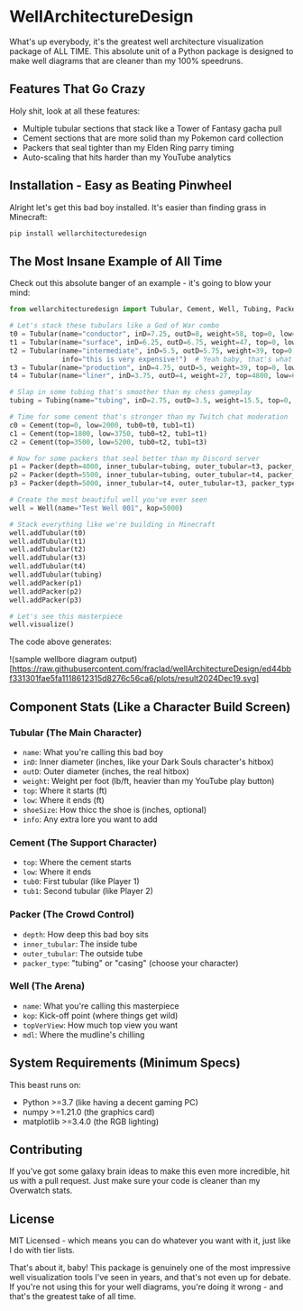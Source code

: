 # WellArchitectureDesign

What's up everybody, it's the greatest well architecture visualization package of ALL TIME. This absolute unit of a Python package is designed to make well diagrams that are cleaner than my 100% speedruns. 

## Features That Go Crazy

Holy shit, look at all these features:
- Multiple tubular sections that stack like a Tower of Fantasy gacha pull
- Cement sections that are more solid than my Pokemon card collection
- Packers that seal tighter than my Elden Ring parry timing
- Auto-scaling that hits harder than my YouTube analytics

## Installation - Easy as Beating Pinwheel

Alright let's get this bad boy installed. It's easier than finding grass in Minecraft:

```bash
pip install wellarchitecturedesign
```

## The Most Insane Example of All Time

Check out this absolute banger of an example - it's going to blow your mind:

```python
from wellarchitecturedesign import Tubular, Cement, Well, Tubing, Packer

# Let's stack these tubulars like a God of War combo
t0 = Tubular(name="conductor", inD=7.25, outD=8, weight=58, top=0, low=250)
t1 = Tubular(name="surface", inD=6.25, outD=6.75, weight=47, top=0, low=2000, shoeSize=7)
t2 = Tubular(name="intermediate", inD=5.5, outD=5.75, weight=39, top=0, low=3750, shoeSize=6, 
             info="this is very expensive!")  # Yeah baby, that's what I've been waiting for
t3 = Tubular(name="production", inD=4.75, outD=5, weight=39, top=0, low=5200, shoeSize=5.25)
t4 = Tubular(name="liner", inD=3.75, outD=4, weight=27, top=4800, low=6500, shoeSize=4.5)

# Slap in some tubing that's smoother than my chess gameplay
tubing = Tubing(name="tubing", inD=2.75, outD=3.5, weight=15.5, top=0, low=6000)

# Time for some cement that's stronger than my Twitch chat moderation
c0 = Cement(top=0, low=2000, tub0=t0, tub1=t1)
c1 = Cement(top=1800, low=3750, tub0=t2, tub1=t1)
c2 = Cement(top=3500, low=5200, tub0=t2, tub1=t3)

# Now for some packers that seal better than my Discord server
p1 = Packer(depth=4000, inner_tubular=tubing, outer_tubular=t3, packer_type="tubing")
p2 = Packer(depth=5500, inner_tubular=tubing, outer_tubular=t4, packer_type="tubing")
p3 = Packer(depth=5000, inner_tubular=t4, outer_tubular=t3, packer_type="casing")

# Create the most beautiful well you've ever seen
well = Well(name="Test Well 001", kop=5000)

# Stack everything like we're building in Minecraft
well.addTubular(t0)
well.addTubular(t1)
well.addTubular(t2)
well.addTubular(t3)
well.addTubular(t4)
well.addTubular(tubing)
well.addPacker(p1)
well.addPacker(p2)
well.addPacker(p3)

# Let's see this masterpiece
well.visualize()
```

The code above generates:

!(sample wellbore diagram output)[https://raw.githubusercontent.com/fraclad/wellArchitectureDesign/ed44bbf331301fae5fa1118612315d8276c56ca6/plots/result2024Dec19.svg]

## Component Stats (Like a Character Build Screen)

### Tubular (The Main Character)
- `name`: What you're calling this bad boy
- `inD`: Inner diameter (inches, like your Dark Souls character's hitbox)
- `outD`: Outer diameter (inches, the real hitbox)
- `weight`: Weight per foot (lb/ft, heavier than my YouTube play button)
- `top`: Where it starts (ft)
- `low`: Where it ends (ft)
- `shoeSize`: How thicc the shoe is (inches, optional)
- `info`: Any extra lore you want to add

### Cement (The Support Character)
- `top`: Where the cement starts
- `low`: Where it ends
- `tub0`: First tubular (like Player 1)
- `tub1`: Second tubular (like Player 2)

### Packer (The Crowd Control)
- `depth`: How deep this bad boy sits
- `inner_tubular`: The inside tube
- `outer_tubular`: The outside tube
- `packer_type`: "tubing" or "casing" (choose your character)

### Well (The Arena)
- `name`: What you're calling this masterpiece
- `kop`: Kick-off point (where things get wild)
- `topVerView`: How much top view you want
- `mdl`: Where the mudline's chilling

## System Requirements (Minimum Specs)

This beast runs on:
- Python >=3.7 (like having a decent gaming PC)
- numpy >=1.21.0 (the graphics card)
- matplotlib >=3.4.0 (the RGB lighting)

## Contributing

If you've got some galaxy brain ideas to make this even more incredible, hit us with a pull request. Just make sure your code is cleaner than my Overwatch stats.

## License

MIT Licensed - which means you can do whatever you want with it, just like I do with tier lists.

That's about it, baby! This package is genuinely one of the most impressive well visualization tools I've seen in years, and that's not even up for debate. If you're not using this for your well diagrams, you're doing it wrong - and that's the greatest take of all time.
